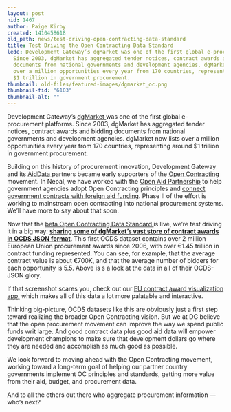 ```yaml
---
layout: post
nid: 1467
author: Paige Kirby
created: 1410458618
old_path: news/test-driving-open-contracting-data-standard
title: Test Driving the Open Contracting Data Standard
lede: Development Gateway’s dgMarket was one of the first global e-procurement platforms.
  Since 2003, dgMarket has aggregated tender notices, contract awards and bidding
  documents from national governments and development agencies. dgMarket now lists
  over a million opportunities every year from 170 countries, representing around
  $1 trillion in government procurement.
thumbnail: old-files/featured-images/dgmarket_oc.png
thumbnail-fid: "6103"
thumbnail-alt: ""
---
```


Development Gateway’s [dgMarket ](http://www.dgmarket.com/)was one of the first global e-procurement platforms. Since 2003, dgMarket has aggregated tender notices, contract awards and bidding documents from national governments and development agencies. dgMarket now lists over a million opportunities every year from 170 countries, representing around $1 trillion in government procurement.

Building on this history of procurement innovation, Development Gateway and its [AidData ](http://aiddata.org/)partners became early supporters of the [Open Contracting](http://www.open-contracting.org/) movement. In Nepal, we have worked with the [Open Aid Partnership](http://www.openaidmap.org/) to help government agencies adopt Open Contracting principles and [connect government contracts with foreign aid funding](http://www.open-contracting.org/open_contracting_impact_for_open_aid). Phase II of the effort is working to mainstream open contracting into national procurement systems. We’ll have more to say about that soon.

Now that the [beta Open Contracting Data Standard ](http://ocds.open-contracting.org/standard/r/0__3__2/)is live, we’re test driving it in a big way: **[sharing some of dgMarket’s vast store of contract awards in OCDS JSON format](https://github.com/devgateway/ca-app-ocds-export)**. This first OCDS dataset contains over 2 million European Union procurement awards since 2006, with over €1.45 trillion in contract funding represented. You can see, for example, that the average contract value is about €700K, and that the average number of bidders for each opportunity is 5.5. Above is s a look at the data in all of their OCDS-JSON glory.

If that screenshot scares you, check out our [EU contract award visualization app,](http://contractawards.eu/) which makes all of this data a lot more palatable and interactive.

Thinking big-picture, OCDS datasets like this are obviously just a first step toward realizing the broader Open Contracting vision. But we at DG believe that the open procurement movement can improve the way we spend public funds writ large. And good contract data plus good aid data will empower development champions to make sure that development dollars go where they are needed and accomplish as much good as possible.

We look forward to moving ahead with the Open Contracting movement, working toward a long-term goal of helping our partner country governments implement OC principles and standards, getting more value from their aid, budget, and procurement data.

And to all the others out there who aggregate procurement information — who’s next?
